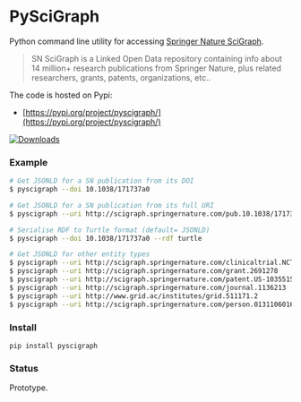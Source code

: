 # PySciGraph

Python command line utility for accessing [Springer Nature SciGraph](https://scigraph.springernature.com).

> SN SciGraph is a Linked Open Data repository containing info about 14 million+ research publications from Springer Nature, plus related researchers, grants, patents, organizations, etc..

The code is hosted on Pypi:

- [https://pypi.org/project/pyscigraph/](https://pypi.org/project/pyscigraph/)

[![Downloads](https://pepy.tech/badge/pyscigraph)](https://pepy.tech/project/pyscigraph)

### Example

```bash
# Get JSONLD for a SN publication from its DOI
$ pyscigraph --doi 10.1038/171737a0 

# Get JSONLD for a SN publication from its full URI
$ pyscigraph --uri http://scigraph.springernature.com/pub.10.1038/171737a0

# Serialise RDF to Turtle format (default= JSONLD)
$ pyscigraph --doi 10.1038/171737a0 --rdf turtle

# Get JSONLD for other entity types
$ pyscigraph --uri http://scigraph.springernature.com/clinicaltrial.NCT05060562
$ pyscigraph --uri http://scigraph.springernature.com/grant.2691278
$ pyscigraph --uri http://scigraph.springernature.com/patent.US-10355159-B2
$ pyscigraph --uri http://scigraph.springernature.com/journal.1136213
$ pyscigraph --uri http://www.grid.ac/institutes/grid.511171.2
$ pyscigraph --uri http://scigraph.springernature.com/person.01311060163.26

```

### Install

```
pip install pyscigraph
```


### Status

Prototype. 
